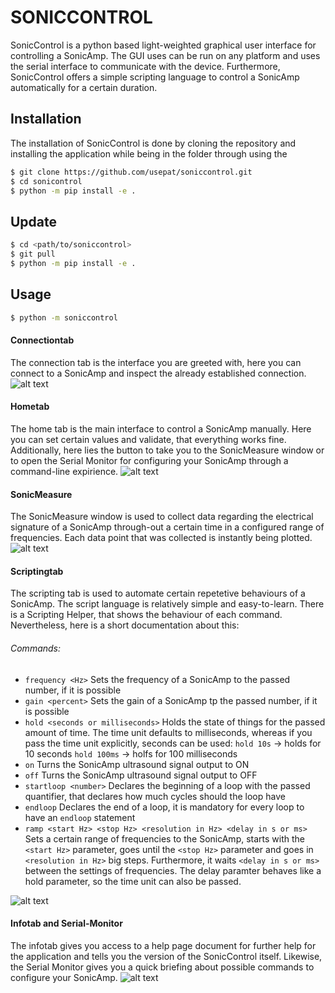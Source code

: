 # SONICCONTROL

SonicControl is a python based light-weighted graphical user interface for controlling a SonicAmp. The GUI uses can be run on any platform and uses the serial interface to communicate with the device. Furthermore, SonicControl offers a simple scripting language to control a SonicAmp automatically for a certain duration.

## Installation

The installation of SonicControl is done by cloning the repository and installing the application while being in the folder through using the
```bash
$ git clone https://github.com/usepat/soniccontrol.git
$ cd sonicontrol
$ python -m pip install -e .
```

## Update
```bash
$ cd <path/to/soniccontrol>
$ git pull
$ python -m pip install -e .
```

## Usage
```bash
$ python -m soniccontrol
```

#### Connectiontab
The connection tab is the interface you are greeted with, here you can connect to a SonicAmp and inspect the already established connection.
![alt text](docs/pictures/connectiontab.png)

#### Hometab
The home tab is the main interface to control a SonicAmp manually. Here you can set certain values and validate, that everything works fine. Additionally, here lies the button to take you to the SonicMeasure window or to open the Serial Monitor for configuring your SonicAmp through a command-line expirience.
![alt text](docs/pictures/hometab.png)

#### SonicMeasure
The SonicMeasure window is used to collect data regarding the electrical signature of a SonicAmp through-out a certain time in a configured range of frequencies. Each data point that was collected is instantly being plotted.
![alt text](docs/pictures/sonicmeasure.png)

#### Scriptingtab
The scripting tab is used to automate certain repetetive behaviours of a SonicAmp. The script language is relatively simple and easy-to-learn. There is a Scripting Helper, that shows the behaviour of each command. Nevertheless, here is a short documentation about this:

###### Commands:
- ```frequency <Hz>```
  Sets the frequency of a SonicAmp to the passed number, if it is possible
- ```gain <percent>```
  Sets the gain of a SonicAmp tp the passed number, if it is possible
- ```hold <seconds or milliseconds>```
  Holds the state of things for the passed amount of time. The time unit defaults to milliseconds, whereas if you pass the time unit explicitly, seconds can be used:
    ``hold 10s`` -> holds for 10 seconds
    ``hold 100ms`` -> holfs for 100 milliseconds
- ```on```
  Turns the SonicAmp ultrasound signal output to ON
- ```off```
  Turns the SonicAmp ultrasound signal output to OFF
- ```startloop <number>```
  Declares the beginning of a loop with the passed quantifier, that declares how much cycles should the loop have
- ```endloop```
  Declares the end of a loop, it is mandatory for every loop to have an ``endloop`` statement
- ```ramp <start Hz> <stop Hz> <resolution in Hz> <delay in s or ms>```
  Sets a certain range of frequencies to the SonicAmp, starts with the ``<start Hz>`` parameter, goes until the ``<stop Hz>`` parameter and goes in ``<resolution in Hz>`` big steps. Furthermore, it waits ``<delay in s or ms>`` between the settings of frequencies. The delay paramter behaves like a hold parameter, so the time unit can also be passed.

![alt text](docs/pictures/scriptingtab.png)

#### Infotab and Serial-Monitor
The infotab gives you access to a help page document for further help for the application and tells you the version of the SonicControl itself. Likewise, the Serial Monitor gives you a quick briefing about possible commands to configure your SonicAmp.
![alt text](docs/pictures/infotab_serialmonitor.png)

